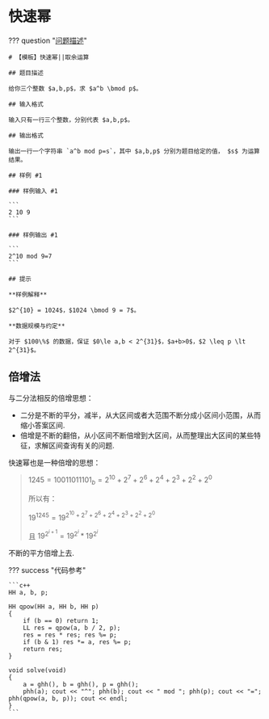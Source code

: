 # 快速幂

??? question "[问题描述](https://www.luogu.com.cn/problem/P1226)"

    # 【模板】快速幂||取余运算

    ## 题目描述

    给你三个整数 $a,b,p$，求 $a^b \bmod p$。

    ## 输入格式

    输入只有一行三个整数，分别代表 $a,b,p$。

    ## 输出格式

    输出一行一个字符串 `a^b mod p=s`，其中 $a,b,p$ 分别为题目给定的值， $s$ 为运算结果。

    ## 样例 #1

    ### 样例输入 #1

    ```
    2 10 9
    ```

    ### 样例输出 #1

    ```
    2^10 mod 9=7
    ```

    ## 提示

    **样例解释**

    $2^{10} = 1024$，$1024 \bmod 9 = 7$。

    **数据规模与约定**

    对于 $100\%$ 的数据，保证 $0\le a,b < 2^{31}$，$a+b>0$，$2 \leq p \lt 2^{31}$。

## 倍增法

与二分法相反的倍增思想：

- 二分是不断的平分，减半，从大区间或者大范围不断分成小区间小范围，从而缩小答案区间.
- 倍增是不断的翻倍，从小区间不断倍增到大区间，从而整理出大区间的某些特征，求解区间查询有关的问题.

快速幂也是一种倍增的思想：

> $1245 = 10011011101_b = 2 ^ {10} + 2 ^ 7 + 2 ^ 6 + 2 ^ 4 + 2 ^ 3 + 2 ^ 2 + 2 ^ 0$
>
> 所以有：
>
> $19 ^ {1245} = 19 ^ {2 ^ {10} + 2 ^ 7 + 2 ^ 6 + 2 ^ 4 + 2 ^ 3 + 2 ^ 2 + 2 ^ 0}$
>
> 且 $19 ^ {2 ^ {i + 1}} = 19 ^ {2 ^ i} * 19 ^ {2 ^ i}$

不断的平方倍增上去.

??? success "代码参考"

    ```c++
    HH a, b, p;

    HH qpow(HH a, HH b, HH p)
    {
        if (b == 0) return 1;
        LL res = qpow(a, b / 2, p);
        res = res * res; res %= p;
        if (b & 1) res *= a, res %= p;
        return res;
    }

    void solve(void)
    {
        a = ghh(), b = ghh(), p = ghh();
        phh(a); cout << "^"; phh(b); cout << " mod "; phh(p); cout << "="; phh(qpow(a, b, p)); cout << endl;
    }
    ```
